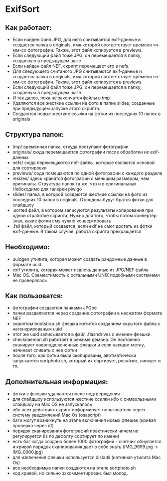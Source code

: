 ExifSort
==============

## Как работает:
- Если найден файл JPG, для него считывается exif-данные и создается папка в originals, имя которой соответствует времени чч-мм-сс фотографии. Также, этот файл копируется в previews.
- Если следующий файл тоже JPG, он перемещается в папку, созданную в предыдущем шаге
- Если найден файл NEF, скрипт перемещает его в nefs.
- Для следующего считаного JPG считываются exif-данные и создается папка в originals, имя которой соответствует времени чч-мм-сс фотографии. Также, этот файл копируется в previews.
- Если следующий файл тоже JPG, он перемещается в папку, созданную в предыдущем шаге.
- И так далее, пока не закончатся файлы в tmp
- Удаляются все жесткие ссылки на фото в папке slides, созданные при предыдущем запуске этого скрипта.
- Создаются новые жесткие ссылки на фотки из последних 10 папок в originals

## Структура папок:
- tmp/           временная папка, откуда поступают фотографии
- originals/     сюда перемещаются фотографии после обработки их exif-данных
- nefs/          сюда перемещаются nef-файлы, которые являются основой для сортировки
- previews/      сода помещаются по одной фотографии с каждого раздела
- resizes/       здесь хранятся фотографии с меньшим размером, чем оригиналы. Структура папок та же, что и в оригинальных. Небоходимо для галереи piwigo
- slides/        папка, в которой создаются жесткие ссылки на фото из последних 10 папок в originals. Отсюдова будут братся фотки для слайдшоу
- .sorted        файл, в котором записуются результаты копирования при одной отработке скрипта, Нужно для того, чтобы потом конвертер знал, какие фотки ему нужно конвертировать
- .fail          файл, который создается, если exif не смог достать из фотки exif-данные. В таком случае, работа скрипта прекращается

## Необходимо:
- uuidgen утилита, которая может создать рандомные данные в формате uuid
- exif утилита, которая может извлечь данные из JPG/NEF файла
- Mac OS. Совместимость с остальными UNIX подобными системами не проверялась

## Как пользоватся:
- фотографии создаются пачками JPGов
- пачки разделяются через создание фотографии в несжатом формате NEF
- скриптом bootstrap.sh флешка метится созданием скрытого файла с нагенерированым uuid
- этот же uuid записывается в файл .flashdrives c именем флешки
- checkdaemon.sh работает в режиме демона. Он постоянно сканирует новоподключенные флешки и если находит метку, начинает сливать с нее фотки
- после того, как фотки были скопированы, авотматически запускается sortphoto.sh, который их сортирует, ресайзит, линкует и тп.

## Дополнительная информация:
- фотки с флешки удаляются после подтверждения
- для слайдшоу используются жесткие ссилки ибо с симвользными слайдшоу на Mac OS не запускалось
- обо всех действиях скрипт информирует пользователя через систему уведомлений Mac Os (osascript)
- баги могут возникнуть на этапе включения новых флешек (кривая проверка через df)
- порядок сканирования фотографий практически ничем не регулируется (ls по дефолту сортирует по имени)
- есть баг когда создано более 1000 фотографий - счетчик обнуляется и кривой порядок сканирования дает о себе знать (IMG_9999.jpg -> IMG_0000.jpg)
- для извлечения флешки используется diskutil (нативная утилита Mac Os)
- все необходимые папки создаются на этапе sortphoto.sh
- код кривой, но сильно закомментирован. был молод.